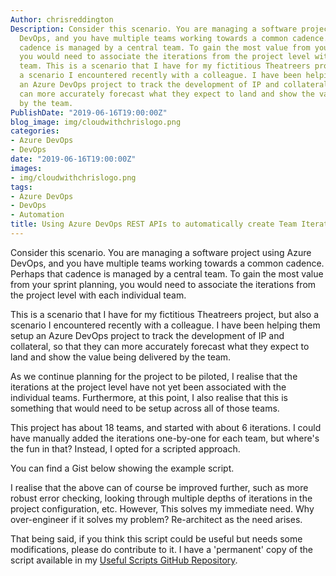 ```yaml
---
Author: chrisreddington
Description: Consider this scenario. You are managing a software project using Azure
  DevOps, and you have multiple teams working towards a common cadence. Perhaps that
  cadence is managed by a central team. To gain the most value from your sprint planning,
  you would need to associate the iterations from the project level with each individual
  team. This is a scenario that I have for my fictitious Theatreers project, but also
  a scenario I encountered recently with a colleague. I have been helping them setup
  an Azure DevOps project to track the development of IP and collateral, so that they
  can more accurately forecast what they expect to land and show the value being delivered
  by the team.
PublishDate: "2019-06-16T19:00:00Z"
blog_image: img/cloudwithchrislogo.png
categories:
- Azure DevOps
- DevOps
date: "2019-06-16T19:00:00Z"
images:
- img/cloudwithchrislogo.png
tags:
- Azure DevOps
- DevOps
- Automation
title: Using Azure DevOps REST APIs to automatically create Team Iterations
---
```


Consider this scenario. You are managing a software project using Azure DevOps, and you have multiple teams working towards a common cadence. Perhaps that cadence is managed by a central team. To gain the most value from your sprint planning, you would need to associate the iterations from the project level with each individual team.

This is a scenario that I have for my fictitious Theatreers project, but also a scenario I encountered recently with a colleague. I have been helping them setup an Azure DevOps project to track the development of IP and collateral, so that they can more accurately forecast what they expect to land and show the value being delivered by the team.

As we continue planning for the project to be piloted, I realise that the iterations at the project level have not yet been associated with the individual teams. Furthermore, at this point, I also realise that this is something that would need to be setup across all of those teams.

This project has about 18 teams, and started with about 6 iterations. I could have manually added the iterations one-by-one for each team, but where's the fun in that? Instead, I opted for a scripted approach.

You can find a Gist below showing the example script.

<script src="https://gist.github.com/christianreddington/649c472a058385a01308348c756f4b26.js"></script>

I realise that the above can of course be improved further, such as more robust error checking, looking through multiple depths of iterations in the project configuration, etc. However, This solves my immediate need. Why over-engineer if it solves my problem? Re-architect as the need arises.

That being said, if you think this script could be useful but needs some modifications, please do contribute to it. I have a 'permanent' copy of the script available in my [Useful Scripts GitHub Repository](https://github.com/christianreddington/useful-scripts/blob/master/AzureDevOps-AddProjectIterationsToTeams.ps1).